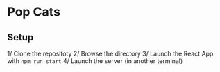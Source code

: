 # Pop Cats

## Setup

1/ Clone the repositoty
2/ Browse the directory
3/ Launch the React App with `npm run start`
4/ Launch the server (in another terminal)
